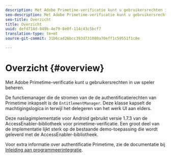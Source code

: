 ```yaml
---
description: Met Adobe Primetime-verificatie kunt u gebruikersrechten in uw speler beheren.
seo-description: Met Adobe Primetime-verificatie kunt u gebruikersrechten in uw speler beheren.
seo-title: Overzicht
title: Overzicht
uuid: defd718d-849b-4e79-8e0f-114c43c5bcf7
translation-type: tm+mt
source-git-commit: 31b6cad26bcc393d731080a70eff1c59551f1c8e

---
```



# Overzicht {#overview}

Met Adobe Primetime-verificatie kunt u gebruikersrechten in uw speler beheren.

De functiemanager die de stromen van de de authentificatierechten van Primetime inkapselt is de `EntitlementManager`. Deze klasse kapselt de machtigingslogica in terwijl het delegeren van het werk UI aan elders.

Deze naslagimplementatie voor Android gebruikt versie 1.7.3 van de AccessEnabler-bibliotheek voor primetime-verificatie. Een groot deel van de implementatie lijkt sterk op de bestaande demo-toepassing die wordt geleverd met de AccessEnabler-bibliotheek.

Voor extra informatie over authentificatie Primetime, zie de documentatie bij [Inleiding aan programmeerintegratie](https://tve.helpdocsonline.com/introduction-to-programmer-integration).
